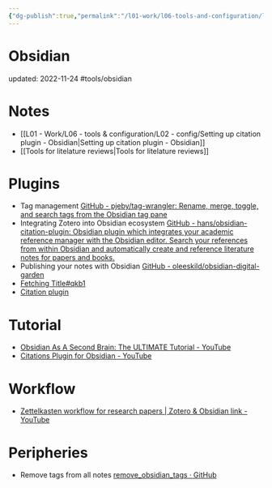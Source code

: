 ```yaml
---
{"dg-publish":true,"permalink":"/l01-work/l06-tools-and-configuration/l01-tools/obsidian-note-taking-app/","dgPassFrontmatter":true}
---
```



# Obsidian
updated: 2022-11-24
#tools/obsidian


# Notes
- [[L01 - Work/L06 - tools & configuration/L02 - config/Setting up citation plugin - Obsidian\|Setting up citation plugin - Obsidian]]
- [[Tools for litelature reviews\|Tools for litelature reviews]]

# Plugins
- Tag management [GitHub - pjeby/tag-wrangler: Rename, merge, toggle, and search tags from the Obsidian tag pane](https://github.com/pjeby/tag-wrangler)
- Integrating Zotero into Obsidian ecosystem [GitHub - hans/obsidian-citation-plugin: Obsidian plugin which integrates your academic reference manager with the Obsidian editor. Search your references from within Obsidian and automatically create and reference literature notes for papers and books.](https://github.com/hans/obsidian-citation-plugin)
- Publishing your notes with Obsidian [GitHub - oleeskild/obsidian-digital-garden](https://github.com/oleeskild/obsidian-digital-garden)
- [Fetching Title#qkb1](https://github.com/hans/obsidian-citation-plugin)
- [Citation plugin](https://github.com/hans/obsidian-citation-plugin)

# Tutorial
- [Obsidian As A Second Brain: The ULTIMATE Tutorial - YouTube](https://www.youtube.com/watch?v=WqKluXIra70&t=3677s)
- [Citations Plugin for Obsidian - YouTube](https://www.youtube.com/watch?v=QlUyHX30GWo)

# Workflow 
- [Zettelkasten workflow for research papers | Zotero & Obsidian link - YouTube](https://www.youtube.com/watch?v=D9ivU_IKO6M&t=1s)

# Peripheries
- Remove tags from all notes [remove_obsidian_tags · GitHub](https://gist.github.com/skojaku/4e1d13eaf90c52ef6f1601a9ed69c6da)
